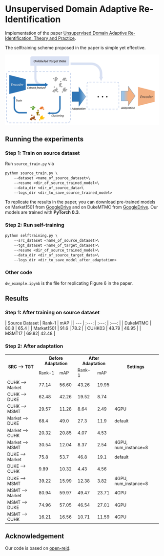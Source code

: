 # Unsupervised Domain Adaptive Re-Identification

Implementation of the paper [Unsupervised Domain Adaptive Re-Identification: Theory and Practice](https://arxiv.org/abs/1807.11334). 

The selftraining scheme proposed in the paper is simple yet effective.

![Illustration of the selftraining scheme.](./data/algorithm_illustration.png)

<!-- ## Setup

1. Datasets (source dataset and target dataset).
2. Pre-trained (on source dataset) model.

## Requirements

- PyTorch -->

## Running the experiments

### Step 1: Train on source dataset

Run `source_train.py` via

```shell
python source_train.py \
    --dataset <name_of_source_dataset>\
    --resume <dir_of_source_trained_model>\
    --data_dir <dir_of_source_data>\
    --logs_dir <dir_to_save_source_trained_model>
```

To replicate the results in the paper, you can download pre-trained models on Market1501 from [GoogleDrive](https://drive.google.com/open?id=1xNqduSroUMDbM_E5VeeR1WuykMh8Oxlb) and on DukeMTMC from [GoogleDrive](https://drive.google.com/file/d/1CFuf_vF9OphbuCyMefa3W8GA8tgcvSkI/view?usp=sharing). Our models are trained with __PyTorch 0.3__.

### Step 2: Run self-training

```shell
python selftraining.py \
    --src_dataset <name_of_source_dataset>\
    --tgt_dataset <name_of_target_dataset>\
    --resume <dir_of_source_trained_model>\
    --data_dir <dir_of_source_target_data>\
    --logs_dir <dir_to_save_model_after_adaptation>
```

### Other code

`dw_example.ipynb` is the file for replicating Figure 6 in the paper.

## Results

### Step 1: After training on source dataset

| Source Dataset | Rank-1 | mAP |
| --- | :---: | :---: | :---: |
| DukeMTMC | 80.8 | 65.4 |
| Market1501 | 91.6 | 78.2 |
| CUHK03 | 48.79 | 46.95 |
| MSMT17 | 69.82| 42.48 |

### Step 2: After adaptation

<!-- markdownlint-disable MD033 -->
<table>
    <tr>
        <th rowspan="2">SRC --&gt; TGT</th>
        <th colspan="2">Before Adaptation</th>
        <th colspan="2">After Adaptation</th>
        <th rowspan="2">Settings</th>
    </tr>
    <tr>
        <td>Rank-1</td>
        <td>mAP</td>
        <td>Rank-1</td>
        <td>mAP</td>
    </tr>
    <tr><td>CUHK --> Market</td><td>77.14</td><td>56.60</td><td>43.26</td><td>19.95</td><td></td></tr>
    <tr><td>CUHK --> DUKE</td><td>62.48</td><td>42.26</td><td>19.52</td><td>8.74</td><td></td></tr>
    <tr><td>CUHK --> MSMT</td><td>29.57</td><td>11.28</td><td>8.64</td><td>2.49</td><td>4GPU</td></tr>
    <tr><td>Market --> DUKE</td><td>68.4</td><td>49.0</td><td>27.3</td><td>11.9</td><td>default</td></tr>
    <tr><td>Market --> CUHK</td><td>20.32</td><td>20.85</td><td>4.07</td><td>4.53</td><td></td></tr>
    <tr><td>Market --> MSMT</td><td>30.54</td><td>12.04</td><td>8.37</td><td>2.54</td><td>4GPU, num_instance=8</td></tr>
    <tr><td>DUKE --> Market</td><td>75.8</td><td>53.7</td><td>46.8</td><td>19.1</td><td>default</td></tr>
    <tr><td>DUKE --> CUHK</td><td>9.89</td><td>10.32</td><td>4.43</td><td>4.56</td><td></td></tr>
    <tr><td>DUKE --> MSMT</td><td>39.22</td><td>15.99</td><td>12.38</td><td>3.82</td><td>4GPU, num_instance=8</td></tr>
    <tr><td>MSMT --> Market</td><td>80.94</td><td>59.97</td><td>49.47</td><td>23.71</td><td>4GPU</td></tr>
    <tr><td>MSMT --> DUKE</td><td>74.96</td><td>57.05</td><td>46.54</td><td>27.01</td><td>4GPU</td></tr>
    <tr><td>MSMT --> CUHK</td><td>16.21</td><td>16.56</td><td>10.71</td><td>11.59</td><td>4GPU</td></tr>
</table>

## Acknowledgement

Our code is based on [open-reid](https://github.com/Cysu/open-reid).